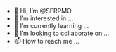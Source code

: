 - 👋 Hi, I’m @SFRPMO
- 👀 I’m interested in ...
- 🌱 I’m currently learning ...
- 💞️ I’m looking to collaborate on ...
- 📫 How to reach me ...

<!---
SFRPMO/SFRPMO is a ✨ special ✨ repository because its `README.md` (this file) appears on your GitHub profile.
You can click the Preview link to take a look at your changes.
--->
